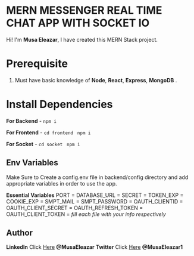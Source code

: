 # MERN MESSENGER REAL TIME CHAT APP WITH SOCKET IO

Hi! I'm **Musa Eleazar**, I have created this MERN Stack project.

# Prerequisite

1.  Must have basic knowledge of **Node**, **React**, **Express**, **MongoDB** .

# Install Dependencies

**For Backend** - `npm i`

**For Frontend** - `cd frontend` ` npm i`


**For Socket** - `cd socket` ` npm i`

## Env Variables

Make Sure to Create a config.env file in backend/config directory and add appropriate variables in order to use the app.

**Essential Variables**
PORT = 
DATABASE_URL = 
SECRET = 
TOKEN_EXP = 
COOKIE_EXP = 
SMPT_MAIL = 
SMPT_PASSWORD = 
OAUTH_CLIENTID = 
OAUTH_CLIENT_SECRET = 
OAUTH_REFRESH_TOKEN = 
OAUTH_CLIENT_TOKEN = 
_fill each file with your info respectively_

## Author

**LinkedIn** Click [Here](https://www.linkedin.com/in/eleazar-shekoaga-musa-09a70519a) **@MusaEleazar**
**Twitter** Click [Here](https://mobile.twitter.com/MusaEleazar1) **@MusaEleazar1**
